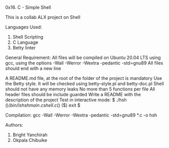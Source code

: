 0x16. C - Simple Shell

This is a collab ALX project on Shell

Languages Used:

1. Shell Scripting
2. C Language
3. Betty linter

General Requirement:
All files will be compiled on Ubuntu 20.04 LTS using gcc, using the options -Wall -Werror -Wextra -pedantic -std=gnu89
All files should end with a new line

A README.md file, at the root of the folder of the project is mandatory
Use the Betty style. It will be checked using betty-style.pl and betty-doc.pl
Shell should not have any memory leaks
No more than 5 functions per file
All header files should be include guarded
Write a README with the description of the project
Test in interactive mode:
$ ./hsh ($) /bin/ls hsh main.c shell.c ($) ($) exit $

Compilation:
gcc -Wall -Werror -Wextra -pedantic -std=gnu89 *.c -o hsh

Authors:
1. Bright Yanchirah
2. Okpala Chibuike
